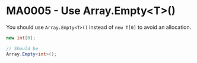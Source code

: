 # MA0005 - Use Array.Empty\<T\>()

You should use `Array.Empty<T>()` instead of `new T[0]` to avoid an allocation.

````csharp
new int[0];

// Should be
Array.Empty<int>();
````
